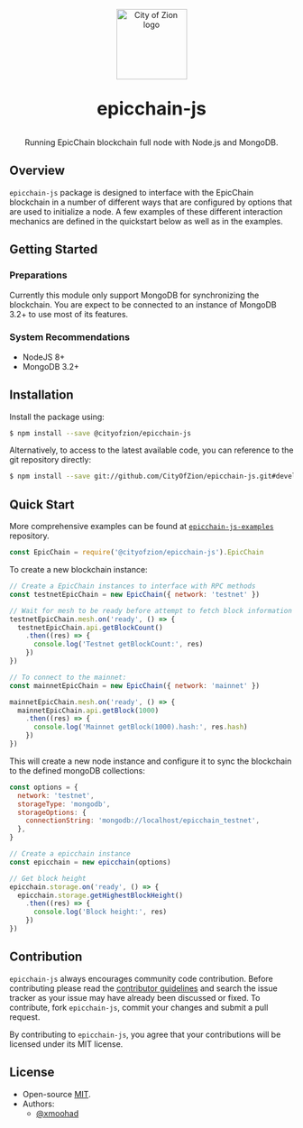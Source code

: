 <p align="center">
  <img 
    src="http://res.cloudinary.com/vidsy/image/upload/v1503160820/CoZ_Icon_DARKBLUE_200x178px_oq0gxm.png" 
    width="125px"
    alt="City of Zion logo">
</p>

<p align="center" style="font-size: 32px;">
  <strong>epicchain-js</strong>
</p>

<p align="center">
  Running EpicChain blockchain full node with Node.js and MongoDB.
</p>


## Overview

`epicchain-js` package is designed to interface with the EpicChain blockchain in a number of different ways that are configured by options that are used to initialize a node. A few examples of these different interaction mechanics are defined in the quickstart below as well as in the examples.


## Getting Started

### Preparations

Currently this module only support MongoDB for synchronizing the blockchain. You are expect to be connected to an
instance of MongoDB 3.2+ to use most of its features.

### System Recommendations

* NodeJS 8+
* MongoDB 3.2+

## Installation

Install the package using:

```bash
$ npm install --save @cityofzion/epicchain-js
```

Alternatively, to access to the latest available code, you can reference to the git repository directly:

```bash
$ npm install --save git://github.com/CityOfZion/epicchain-js.git#develop
```

## Quick Start

More comprehensive examples can be found at [`epicchain-js-examples`](https://github.com/rockacola/epicchain-js-examples) repository.

```js
const EpicChain = require('@cityofzion/epicchain-js').EpicChain
```

To create a new blockchain instance:

```js
// Create a EpicChain instances to interface with RPC methods
const testnetEpicChain = new EpicChain({ network: 'testnet' })

// Wait for mesh to be ready before attempt to fetch block information
testnetEpicChain.mesh.on('ready', () => {
  testnetEpicChain.api.getBlockCount()
    .then((res) => {
      console.log('Testnet getBlockCount:', res)
    })
})

// To connect to the mainnet:
const mainnetEpicChain = new EpicChain({ network: 'mainnet' })

mainnetEpicChain.mesh.on('ready', () => {
  mainnetEpicChain.api.getBlock(1000)
    .then((res) => {
      console.log('Mainnet getBlock(1000).hash:', res.hash)
    })
})
```

This will create a new node instance and configure it to sync the blockchain to the defined mongoDB collections:

```js
const options = {
  network: 'testnet',
  storageType: 'mongodb',
  storageOptions: {
    connectionString: 'mongodb://localhost/epicchain_testnet',
  },
}

// Create a epicchain instance
const epicchain = new epicchain(options)

// Get block height
epicchain.storage.on('ready', () => {
  epicchain.storage.getHighestBlockHeight()
    .then((res) => {
      console.log('Block height:', res)
    })
})
```



## Contribution

`epicchain-js` always encourages community code contribution. Before contributing please read the [contributor guidelines](https://github.com/CityOfZion/epicchain-js/blob/master/.github/CONTRIBUTING.md) and search the issue tracker as your issue may have already been discussed or fixed. To contribute, fork `epicchain-js`, commit your changes and submit a pull request.

By contributing to `epicchain-js`, you agree that your contributions will be licensed under its MIT license.

## License

* Open-source [MIT](https://github.com/CityOfZion/epicchain-js/blob/master/LICENSE.md).
* Authors:
  * [@xmoohad](https://github.com/xmoohad)
